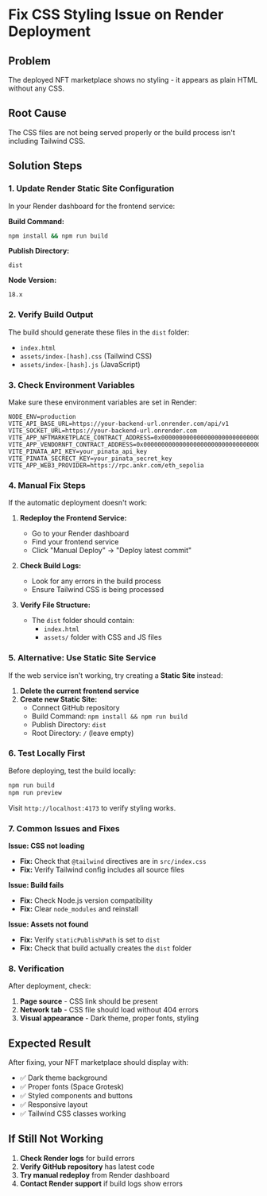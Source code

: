 # Fix CSS Styling Issue on Render Deployment

## Problem
The deployed NFT marketplace shows no styling - it appears as plain HTML without any CSS.

## Root Cause
The CSS files are not being served properly or the build process isn't including Tailwind CSS.

## Solution Steps

### 1. Update Render Static Site Configuration

In your Render dashboard for the frontend service:

**Build Command:**
```bash
npm install && npm run build
```

**Publish Directory:**
```
dist
```

**Node Version:**
```
18.x
```

### 2. Verify Build Output

The build should generate these files in the `dist` folder:
- `index.html`
- `assets/index-[hash].css` (Tailwind CSS)
- `assets/index-[hash].js` (JavaScript)

### 3. Check Environment Variables

Make sure these environment variables are set in Render:

```
NODE_ENV=production
VITE_API_BASE_URL=https://your-backend-url.onrender.com/api/v1
VITE_SOCKET_URL=https://your-backend-url.onrender.com
VITE_APP_NFTMARKETPLACE_CONTRACT_ADDRESS=0x0000000000000000000000000000000000000000
VITE_APP_VENDORNFT_CONTRACT_ADDRESS=0x0000000000000000000000000000000000000000
VITE_PINATA_API_KEY=your_pinata_api_key
VITE_PINATA_SECRECT_KEY=your_pinata_secret_key
VITE_APP_WEB3_PROVIDER=https://rpc.ankr.com/eth_sepolia
```

### 4. Manual Fix Steps

If the automatic deployment doesn't work:

1. **Redeploy the Frontend Service:**
   - Go to your Render dashboard
   - Find your frontend service
   - Click "Manual Deploy" → "Deploy latest commit"

2. **Check Build Logs:**
   - Look for any errors in the build process
   - Ensure Tailwind CSS is being processed

3. **Verify File Structure:**
   - The `dist` folder should contain:
     - `index.html`
     - `assets/` folder with CSS and JS files

### 5. Alternative: Use Static Site Service

If the web service isn't working, try creating a **Static Site** instead:

1. **Delete the current frontend service**
2. **Create new Static Site:**
   - Connect GitHub repository
   - Build Command: `npm install && npm run build`
   - Publish Directory: `dist`
   - Root Directory: `/` (leave empty)

### 6. Test Locally First

Before deploying, test the build locally:

```bash
npm run build
npm run preview
```

Visit `http://localhost:4173` to verify styling works.

### 7. Common Issues and Fixes

**Issue: CSS not loading**
- **Fix:** Check that `@tailwind` directives are in `src/index.css`
- **Fix:** Verify Tailwind config includes all source files

**Issue: Build fails**
- **Fix:** Check Node.js version compatibility
- **Fix:** Clear `node_modules` and reinstall

**Issue: Assets not found**
- **Fix:** Verify `staticPublishPath` is set to `dist`
- **Fix:** Check that build actually creates the `dist` folder

### 8. Verification

After deployment, check:
1. **Page source** - CSS link should be present
2. **Network tab** - CSS file should load without 404 errors
3. **Visual appearance** - Dark theme, proper fonts, styling

## Expected Result

After fixing, your NFT marketplace should display with:
- ✅ Dark theme background
- ✅ Proper fonts (Space Grotesk)
- ✅ Styled components and buttons
- ✅ Responsive layout
- ✅ Tailwind CSS classes working

## If Still Not Working

1. **Check Render logs** for build errors
2. **Verify GitHub repository** has latest code
3. **Try manual redeploy** from Render dashboard
4. **Contact Render support** if build logs show errors





